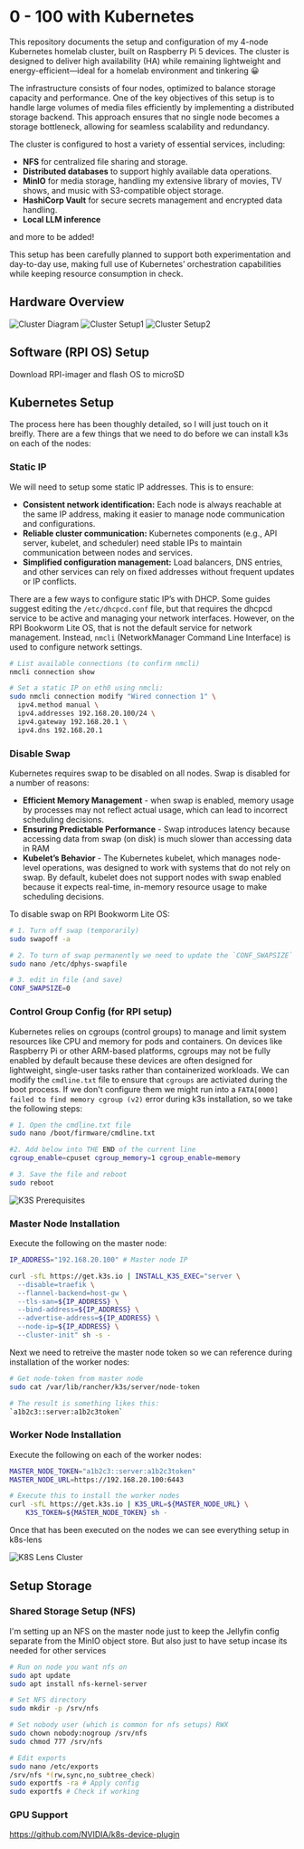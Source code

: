 # 0 - 100 with Kubernetes

This repository documents the setup and configuration of my 4-node Kubernetes homelab cluster, built on Raspberry Pi 5 devices. The cluster is designed to deliver high availability (HA) while remaining lightweight and energy-efficient—ideal for a homelab environment and tinkering 😀

The infrastructure consists of four nodes, optimized to balance storage capacity and performance. One of the key objectives of this setup is to handle large volumes of media files efficiently by implementing a distributed storage backend. This approach ensures that no single node becomes a storage bottleneck, allowing for seamless scalability and redundancy.

The cluster is configured to host a variety of essential services, including:

- **NFS** for centralized file sharing and storage.
- **Distributed databases** to support highly available data operations.
- **MinIO** for media storage, handling my extensive library of movies, TV shows, and music with S3-compatible object storage.
- **HashiCorp Vault** for secure secrets management and encrypted data handling.
- **Local LLM inference** 

and more to be added!

This setup has been carefully planned to support both experimentation and day-to-day use, making full use of Kubernetes’ orchestration capabilities while keeping resource consumption in check.

## Hardware Overview 

![Cluster Diagram](./static/rpi-cluster-diagram.png)
![Cluster Setup1](./static/rpi-cluster-pic1.png)
![Cluster Setup2](./static/rpi-cluster-pic2.png)

## Software (RPI OS) Setup

Download RPI-imager and flash OS to microSD

## Kubernetes Setup  

The process here has been thoughly detailed, so I will just touch on it breifly. There are a few things that we need to do before we can install k3s on each of the nodes:

### Static IP

We will need to setup some static IP addresses. This is to ensure:
- **Consistent network identification:** Each node is always reachable at the same IP address, making it easier to manage node communication and configurations.
- **Reliable cluster communication:** Kubernetes components (e.g., API server, kubelet, and scheduler) need stable IPs to maintain communication between nodes and services.
- **Simplified configuration management:** Load balancers, DNS entries, and other services can rely on fixed addresses without frequent updates or IP conflicts.

There are a few ways to configure static IP’s with DHCP. Some guides suggest editing the `/etc/dhcpcd.conf` file, but that requires the dhcpcd service to be active and managing your network interfaces. However, on the RPI Bookworm Lite OS, that is not the default service for network management. Instead, `nmcli` (NetworkManager Command Line Interface) is used to configure network settings.

```bash
# List available connections (to confirm nmcli)
nmcli connection show

# Set a static IP on eth0 using nmcli:
sudo nmcli connection modify "Wired connection 1" \
  ipv4.method manual \
  ipv4.addresses 192.168.20.100/24 \
  ipv4.gateway 192.168.20.1 \
  ipv4.dns 192.168.20.1
```
### Disable Swap

Kubernetes requires swap to be disabled on all nodes. Swap is disabled for a number of reasons:
- **Efficient Memory Management** - when swap  is enabled, memory usage by processes may not reflect actual usage, which can lead to incorrect scheduling decisions.
- **Ensuring Predictable Performance** - Swap introduces latency because accessing data from swap (on disk) is much slower than accessing data in RAM
- **Kubelet’s Behavior** - The Kubernetes kubelet, which manages node-level operations, was designed to work with systems that do not rely on swap. By default, kubelet does not support nodes with swap enabled because it expects real-time, in-memory resource usage to make scheduling decisions.

To disable swap on RPI Bookworm Lite OS:
```bash
# 1. Turn off swap (temporarily)
sudo swapoff -a

# 2. To turn of swap permanently we need to update the `CONF_SWAPSIZE` in `dphys-swapfile` file to `0`
sudo nano /etc/dphys-swapfile

# 3. edit in file (and save)
CONF_SWAPSIZE=0
```

### Control Group Config (for RPI setup)

Kubernetes relies on cgroups (control groups) to manage and limit system resources like CPU and memory for pods and containers. On devices like Raspberry Pi or other ARM-based platforms, cgroups may not be fully enabled by default because these devices are often designed for lightweight, single-user tasks rather than containerized workloads. We can modify the `cmdline.txt` file to ensure that `cgroups` are activiated during the boot process. If we don't configure them we might run into a `FATA[0000] failed to find memory cgroup (v2)` error during k3s installation, so we take the following steps:

```bash
# 1. Open the cmdline.txt file
sudo nano /boot/firmware/cmdline.txt

#2. Add below into THE END of the current line
cgroup_enable=cpuset cgroup_memory=1 cgroup_enable=memory

# 3. Save the file and reboot
sudo reboot
```

![K3S Prerequisites](./images/installing-k3s-on-nodes.png)

### Master Node Installation

Execute the following on the master node:

```bash
IP_ADDRESS="192.168.20.100" # Master node IP

curl -sfL https://get.k3s.io | INSTALL_K3S_EXEC="server \
  --disable=traefik \
  --flannel-backend=host-gw \
  --tls-san=${IP_ADDRESS} \
  --bind-address=${IP_ADDRESS} \
  --advertise-address=${IP_ADDRESS} \
  --node-ip=${IP_ADDRESS} \
  --cluster-init" sh -s -
```

Next we need to retreive the master node token so we can reference during installation of the worker nodes:

```bash
# Get node-token from master node
sudo cat /var/lib/rancher/k3s/server/node-token

# The result is something likes this:
`a1b2c3::server:a1b2c3token`
```

### Worker Node Installation

Execute the following on each of the worker nodes:

```bash
MASTER_NODE_TOKEN="a1b2c3::server:a1b2c3token"  
MASTER_NODE_URL=https://192.168.20.100:6443

# Execute this to install the worker nodes
curl -sfL https://get.k3s.io | K3S_URL=${MASTER_NODE_URL} \
	K3S_TOKEN=${MASTER_NODE_TOKEN} sh -
```
Once that has been executed on the nodes we can see everything setup in k8s-lens

![K8S Lens Cluster](./images/k8s-lens-cluster-image.png)

## Setup Storage

### Shared Storage Setup (NFS) 

I'm setting up an NFS on the master node just to keep the Jellyfin config separate from the MinIO object store. But also just to have setup incase its needed for other services 

```bash
# Run on node you want nfs on
sudo apt update
sudo apt install nfs-kernel-server

# Set NFS directory
sudo mkdir -p /srv/nfs

# Set nobody user (which is common for nfs setups) RWX
sudo chown nobody:nogroup /srv/nfs
sudo chmod 777 /srv/nfs

# Edit exports
sudo nano /etc/exports
/srv/nfs *(rw,sync,no_subtree_check)
sudo exportfs -ra # Apply config
sudo exportfs # Check if working
```

### GPU Support

https://github.com/NVIDIA/k8s-device-plugin
